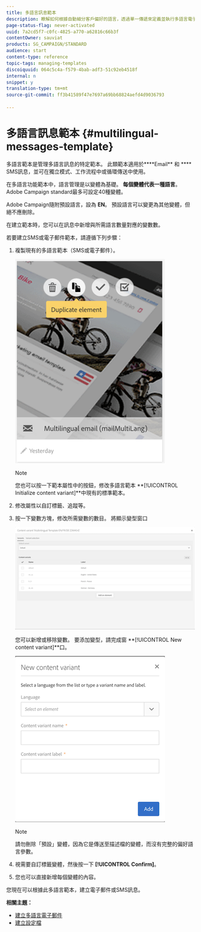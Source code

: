 ```yaml
---
title: 多語言訊息範本
description: 瞭解如何根據自動細分客戶偏好的語言，透過單一傳遞來定義並執行多語言電子郵件／簡訊傳送。 報告每次傳送的效能，包括語言和個別層級。
page-status-flag: never-activated
uuid: 7a2cd5f7-c0fc-4825-a770-a62816c66b3f
contentOwner: sauviat
products: SG_CAMPAIGN/STANDARD
audience: start
content-type: reference
topic-tags: managing-templates
discoiquuid: 064c5c4a-f579-4bab-adf3-51c92eb4518f
internal: n
snippet: y
translation-type: tm+mt
source-git-commit: ff3b41589f47e7697a69bb68824aefd4d9036793

---
```



# 多語言訊息範本 {#multilingual-messages-template}

多語言範本是管理多語言訊息的特定範本。 此類範本適用於****Email** 和 **** SMS訊息，並可在獨立模式、工作流程中或循環傳送中使用。

在多語言功能範本中，語言管理是以變體為基礎。 **每個變體代表一種語言**。 Adobe Campaign standard最多可設定40種變體。

Adobe Campaign隨附預設語言，設為 **EN**。 預設語言可以變更為其他變體，但絕不應刪除。

在建立範本時，您可以在訊息中新增與所需語言數量對應的變數數。

若要建立SMS或電子郵件範本，請遵循下列步驟：

1. 複製現有的多語言範本（SMS或電子郵件）。

   ![](assets/multi_template_duplicate.png)

   >[!NOTE]
   >
   >您也可以按一下範本屬性中的按鈕，修改多語言範本 **[!UICONTROL Initialize content variant]**中現有的標準範本。

1. 修改屬性以自訂標籤、追蹤等。
1. 按一下變數方塊，修改所需變數的數目。 將顯示變型窗口

   ![](assets/multi_template_variants.png)

   您可以新增或移除變數。 要添加變型，請完成窗 **[!UICONTROL New content variant]**口。

   ![](assets/multi_template_newvariant.png)

   >[!NOTE]
   >
   >請勿刪除「預設」變體，因為它是傳送至描述檔的變體，而沒有完整的偏好語言參數。

1. 視需要自訂標籤變體，然後按一下 **[!UICONTROL Confirm]**。
1. 您也可以直接新增每個變體的內容。

您現在可以根據此多語言範本，建立電子郵件或SMS訊息。

**相關主題：**

* [建立多語言電子郵件](../../channels/using/creating-a-multilingual-email.md)
* [建立設定檔](../../audiences/using/creating-profiles.md)
